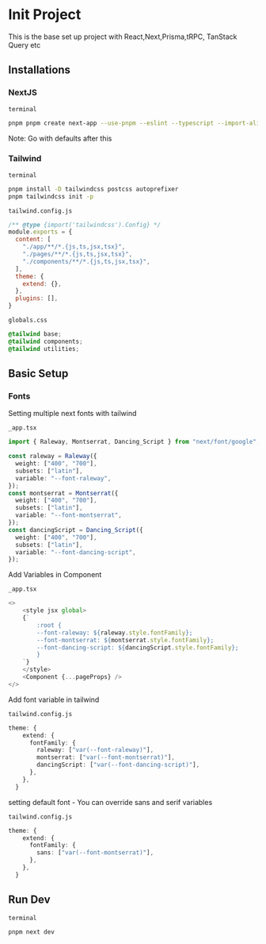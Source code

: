 # Init Project

This is the base set up project with React,Next,Prisma,tRPC, TanStack Query etc

## Installations

### NextJS

`terminal`

```bash
pnpm pnpm create next-app --use-pnpm --eslint --typescript --import-alias "@/*" project-name
```

Note: Go with defaults after this

### Tailwind

`terminal`

```bash
pnpm install -D tailwindcss postcss autoprefixer
pnpm tailwindcss init -p
```

`tailwind.config.js`

``` javascript
/** @type {import('tailwindcss').Config} */
module.exports = {
  content: [
    "./app/**/*.{js,ts,jsx,tsx}",
    "./pages/**/*.{js,ts,jsx,tsx}",
    "./components/**/*.{js,ts,jsx,tsx}",
  ],
  theme: {
    extend: {},
  },
  plugins: [],
}
```

`globals.css`

```css
@tailwind base;
@tailwind components;
@tailwind utilities;
```
## Basic Setup

### Fonts

Setting multiple next fonts with tailwind

`_app.tsx`

```ts
import { Raleway, Montserrat, Dancing_Script } from "next/font/google";

const raleway = Raleway({
  weight: ["400", "700"],
  subsets: ["latin"],
  variable: "--font-raleway",
});
const montserrat = Montserrat({
  weight: ["400", "700"],
  subsets: ["latin"],
  variable: "--font-montserrat",
});
const dancingScript = Dancing_Script({
  weight: ["400", "700"],
  subsets: ["latin"],
  variable: "--font-dancing-script",
});
```

Add Variables in Component

`_app.tsx`

```ts
<>
    <style jsx global>
    {`
        :root {
        --font-raleway: ${raleway.style.fontFamily};
        --font-montserrat: ${montserrat.style.fontFamily};
        --font-dancing-script: ${dancingScript.style.fontFamily};
        }
    `}
    </style>
    <Component {...pageProps} />
</>
```

Add font variable in tailwind

`tailwind.config.js`

```ts
theme: {
    extend: {
      fontFamily: {
        raleway: ["var(--font-raleway)"],
        montserrat: ["var(--font-montserrat)"],
        dancingScript: ["var(--font-dancing-script)"],
      },
    },
  }
```

setting default font - You can override sans and serif variables

`tailwind.config.js`

```ts
theme: {
    extend: {
      fontFamily: {
        sans: ["var(--font-montserrat)"],
      },
    },
  }
```

## Run Dev

`terminal`

```bash
pnpm next dev
```
